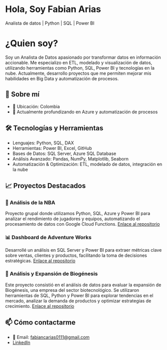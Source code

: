 # Hola, Soy Fabian Arias
Analista de datos | Python | SQL | Power BI
# ¿Quien soy?
Soy un Analista de Datos apasionado por transformar datos en información accionable. Me especializo en ETL, modelado y visualización de datos, utilizando herramientas como Python, SQL, Power BI y tecnologías en la nube. Actualmente, desarrollo proyectos que me permiten mejorar mis habilidades en Big Data y automatización de procesos.

## 🚀 Sobre mí

- 📍 Ubicación: Colombia
- 🌱  Actualmente profundizando en Azure y automatización de procesos

## 🛠️ Tecnologías y Herramientas

- Lenguajes: Python, SQL, DAX
- Herramientas: Power BI, Excel, GitHub
- Bases de Datos: SQL Server, Azure SQL Database
- Análisis Avanzado: Pandas, NumPy, Matplotlib, Seaborn
- Automatización & Optimización: ETL, modelado de datos, integración en la nube

## 📈 Proyectos Destacados

### 🏀 Análisis de la NBA
Proyecto grupal donde utilizamos Python, SQL, Azure y Power BI para analizar el rendimiento de jugadores y equipos, automatizando el procesamiento de datos con Google Cloud Functions.
[Enlace al repositorio](https://github.com/PabloEstruch/PI_NBA_SoyHenry)
### 📊 Dashboard de Adventure Works
Desarrollé un análisis en SQL Server y Power BI para extraer métricas clave sobre ventas, clientes y productos, facilitando la toma de decisiones estratégicas.
[Enlace al repositorio](https://github.com/AriasFabian11/Adventure_Works)

### 💉 Análisis y Expansión de Biogénesis
Este proyecto consistió en el análisis de datos para evaluar la expansión de Biogénesis, una empresa del sector biotecnológico. Se utilizaron herramientas de SQL, Python y Power BI para explorar tendencias en el mercado, analizar la demanda de productos y optimizar estrategias de crecimiento.
[Enlace al repositorio](https://github.com/AriasFabian11/Biogenesis)

## 📫 Cómo contactarme
- 📧 Email: fabiancarias0111@gmail.com
- [LinkedIn](https://www.linkedin.com/in/fabian-camilo-arias-bermudez-956487345/)
